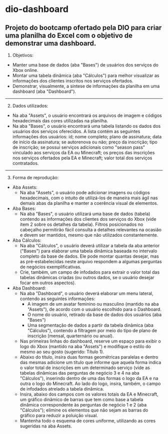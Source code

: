 # dio-dashboard
Projeto do bootcamp ofertado pela DIO para criar uma planilha do Excel com o objetivo de demonstrar uma dashboard.<br>
-------------------------------------------------------------------------------------------------------------------
1. Objetivos:
- Manter uma base de dados (aba "Bases") de usuários dos serviços do Xbox online.
- Montar uma tabela dinâmica (aba "Cálculos") para melhor visualizar as informações dos clientes inscritos nos serviços ofertados.
- Demonstrar, visualmente, a síntese de informações da planilha em uma dashboard (aba "Dashboard").
-------------------------------------------------------------------------------------------------------------------
2. Dados utilizados:<br>
- Na aba "Assets", o usuário encontrará os arquivos de imagem e códigos hexadecimais das cores utilizadas na planilha.
- Na aba "Bases", o usuário encontrará uma tabela listando os dados dos usuários dos serviços oferecidos. A lista contém as seguintes informações dos usuários: id; nome completo; plano de assinatura; data de início da assinatura; se autorenova ou não; preço da inscrição; tipo de inscrição; se possui serviços adicionais como "season pass" vinculado aos serviços da EA ou Minecraft; os preços das inscrições nos serviços ofertados pela EA e Minecraft; valor total dos serviços contratados. 
-------------------------------------------------------------------------------------------------------------------
3. Forma de reprodução:
- Aba Assets:
  - Na aba "Assets", o usuário pode adicionar imagens ou códigos hexadecimais, com o intuito de utilizá-los de maneira mais ágil nas demais abas da planilha e manter a coerência visual de elementos.
- Aba Bases:
  - Na aba "Bases", o usuário utilizará uma base de dados (tabela) contendo as informações dos clientes dos serviços do Xbox (vide item 2 sobre os detalhes da tabela). Filtros posicionados no cabeçalho permitirão fácil consulta a detalhes relevantes na ocasião e devem ser mantidos, mesmo que não utilizados constantemente.
- Aba Cálculos:
  - Na aba "Cálculos", o usuário deverá utilizar a tabela da aba anterior ("Bases") para elaborar uma tabela dinâmica baseada no intervalo completo da base de dados. Ele pode montar quantas desejar, mas as pré-estabelecidas neste arquivo respondem a algumas perguntas de negócios exemplificativas.
  - Crie, também, um campo de infodados para extrair o valor total das tabelas dinâmicas criadas (ou outros dados, se o usuário desejar focar em outros aspectos).
- Aba Dashboard:
  - Na aba "Dashboard", o usuário deverá elaborar um menu lateral, contendo as seguintes informações:
    - A imagem de um avatar feminino ou masculino (mantido na aba "Assets"), de acordo com o usuário escolhido para o Dashboard.
    - O nome do usuário, retirado da base de dados dos usuários (aba "Bases")
    - Uma segmentação de dados a partir da tabela dinâmica (aba "Cálculos"), contendo a filtragem por meio do tipo de plano de inscrição (mensal, quarternário ou anual).
  - Nas primeiras linhas do dashboard, reserve um espaço para exibir o logo do Xbox (mantido na aba "Assets") e modifique o estilo do mesmo ao seu gosto (sugerido: Título 1).
  - Abaixo do título, insira duas formas geométricas paralelas e dentro das mesmas adicione um título que informe que aquela forma indica o valor total de inscrições em um determinado serviço (vide as tabelas dinâmicas das perguntas de negócio 3 e 4 na aba "Cálculos"), inserindo dentro de uma das formas o logo da EA e na outra o logo do Minecraft. Ao lado do logo, insira, também, o campo de infodados atrelado a tabela dinâmica.
  - Insira, abaixo dos campos com os valores totais da EA e Minecraft, um gráfico dinâmico de barras que tem como base a tabela dinâmica correspondente às perguntas de negócio 1 e 2 (aba "Cálculos"); elimine os elementos que não sejam as barras do gráfico para reduzir a poluição visual.
  - Mantenha todo o esquema de cores uniforme, utilizando as cores sugeridas na aba Assets.
